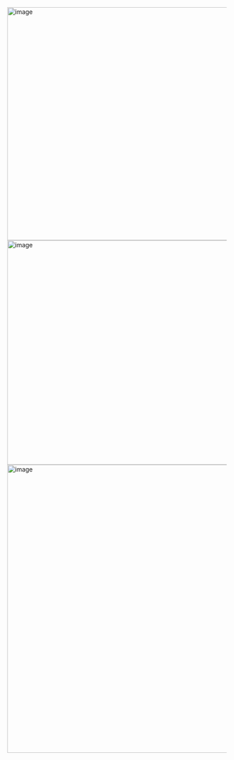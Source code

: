<img width="791" height="534" alt="image" src="https://github.com/user-attachments/assets/4dd82ddc-7028-43c9-a66c-596ca75619ec" />
<img width="796" height="514" alt="image" src="https://github.com/user-attachments/assets/6deead7f-8e89-4039-8e81-3b1f9cac0785" />
<img width="1031" height="660" alt="image" src="https://github.com/user-attachments/assets/cee78cf9-d624-4320-b5a1-4336602e7f22" />
